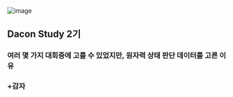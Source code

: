 ![image](https://user-images.githubusercontent.com/59557720/94130961-530bfc80-fe98-11ea-9603-bda944e589c7.png)
## Dacon Study 2기
### 여러 몇 가지 대회중에 고를 수 있었지만, **원자력 상태 판단 데이터를 고른 이유**
### +감자
